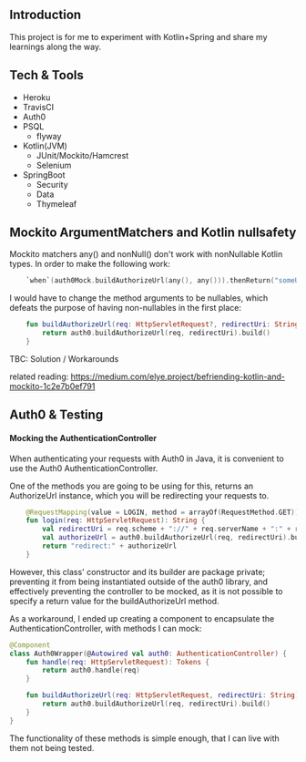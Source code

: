 ## Introduction
This project is for me to experiment with Kotlin+Spring and share my learnings along the way.

## Tech & Tools
- Heroku
- TravisCI
- Auth0
- PSQL
	- flyway
- Kotlin(JVM)
	- JUnit/Mockito/Hamcrest
	- Selenium
- SpringBoot
	- Security
	- Data
	- Thymeleaf
	
	
## Mockito ArgumentMatchers and Kotlin nullsafety
Mockito matchers any() and nonNull() don't work with nonNullable Kotlin types. In order to make the following work:

```kotlin
	`when`(auth0Mock.buildAuthorizeUrl(any(), any())).thenReturn("someUrl")
```
I would have to change the method arguments to be nullables, 
which defeats the purpose of having non-nullables in the first place:
```kotlin
	fun buildAuthorizeUrl(req: HttpServletRequest?, redirectUri: String?): String {
		return auth0.buildAuthorizeUrl(req, redirectUri).build()
	}
```

TBC: Solution / Workarounds

related reading: https://medium.com/elye.project/befriending-kotlin-and-mockito-1c2e7b0ef791

## Auth0 & Testing
#### Mocking the AuthenticationController
When authenticating your requests with Auth0 in Java, it is convenient to use the Auth0 AuthenticationController.

One of the methods you are going to be using for this, returns an AuthorizeUrl instance, which you will be redirecting your requests to.

```kotlin
	@RequestMapping(value = LOGIN, method = arrayOf(RequestMethod.GET))
	fun login(req: HttpServletRequest): String {
		val redirectUri = req.scheme + "://" + req.serverName + ":" + req.serverPort + CALLBACK
		val authorizeUrl = auth0.buildAuthorizeUrl(req, redirectUri).build()
		return "redirect:" + authorizeUrl
	}
```
However, this class' constructor and its builder are package private; preventing it from being instantiated
outside of the auth0 library, and effectively preventing the controller to be mocked, as it is not possible
to specify a return value for the buildAuthorizeUrl method.

As a workaround, I ended up creating a component to encapsulate the AuthenticationController, with methods I can mock:
```kotlin
@Component
class Auth0Wrapper(@Autowired val auth0: AuthenticationController) {
	fun handle(req: HttpServletRequest): Tokens {
		return auth0.handle(req)
	}

	fun buildAuthorizeUrl(req: HttpServletRequest, redirectUri: String): String {
		return auth0.buildAuthorizeUrl(req, redirectUri).build()
	}
}
```
The functionality of these methods is simple enough, that I can live with them not being tested.